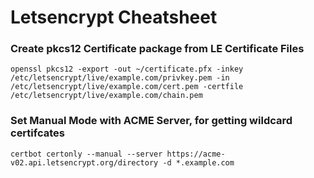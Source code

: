 # Letsencrypt Cheatsheet


### Create pkcs12 Certificate package from LE Certificate Files
```
openssl pkcs12 -export -out ~/certificate.pfx -inkey /etc/letsencrypt/live/example.com/privkey.pem -in /etc/letsencrypt/live/example.com/cert.pem -certfile /etc/letsencrypt/live/example.com/chain.pem
```

### Set Manual Mode with ACME Server, for getting wildcard certifcates
```
certbot certonly --manual --server https://acme-v02.api.letsencrypt.org/directory -d *.example.com
```